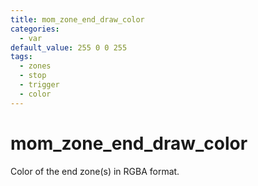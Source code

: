 ```yaml
---
title: mom_zone_end_draw_color
categories:
  - var
default_value: 255 0 0 255
tags:
  - zones
  - stop
  - trigger
  - color
---
```


# mom_zone_end_draw_color

Color of the end zone(s) in RGBA format.
